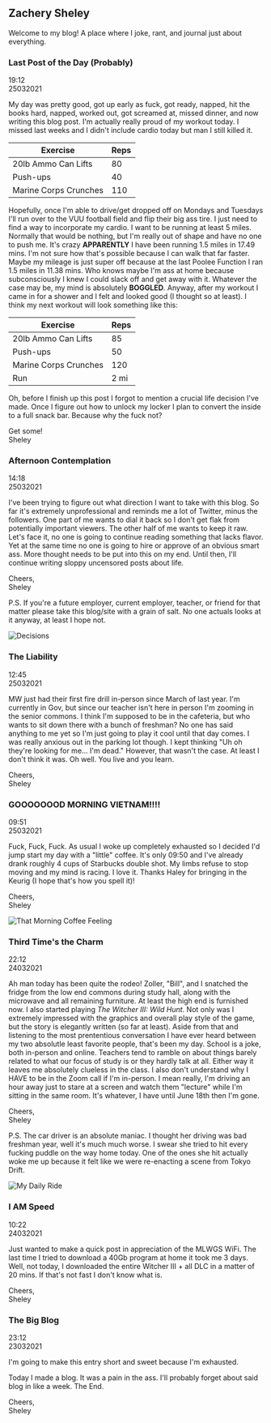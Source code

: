 ## Zachery Sheley

Welcome to my blog! A place where I joke, rant, and journal just about everything.

### Last Post of the Day (Probably)

19:12  
25032021

My day was pretty good, got up early as fuck, got ready, napped, hit the books hard, napped, worked out, got screamed at, missed dinner, and now writing this blog post. I'm actually really proud of my workout today. I missed last weeks and I didn't include cardio today but man I still killed it.

| Exercise | Reps |
| -------- | ---- |
| 20lb Ammo Can Lifts | 80 |
| Push-ups | 40 |
| Marine Corps Crunches | 110 |

Hopefully, once I'm able to drive/get dropped off on Mondays and Tuesdays I'll run over to the VUU football field and flip their big ass tire. I just need to find a way to incorporate my cardio. I want to be running at least 5 miles. Normally that would be nothing, but I'm really out of shape and have no one to push me. It's crazy **APPARENTLY** I have been running 1.5 miles in 17.49 mins. I'm not sure how that's possible because I can walk that far faster. Maybe my mileage is just super off because at the last Poolee Function I ran 1.5 miles in 11.38 mins. Who knows maybe I'm ass at home because subconsciously I knew I could slack off and get away with it. Whatever the case may be, my mind is absolutely **BOGGLED**. Anyway, after my workout I came in for a shower and I felt and looked good (I thought so at least). I think my next workout will look something like this:

| Exercise | Reps |
| -------- | ---- |
| 20lb Ammo Can Lifts | 85 |
| Push-ups | 50 |
| Marine Corps Crunches | 120 |
| Run | 2 mi |

Oh, before I finish up this post I forgot to mention a crucial life decision I've made. Once I figure out how to unlock my locker I plan to convert the inside to a full snack bar. Because why the fuck not?

Get some!  
Sheley

### Afternoon Contemplation

14:18  
25032021

I've been trying to figure out what direction I want to take with this blog. So far it's extremely unprofessional and reminds me a lot of Twitter, minus the followers. One part of me wants to dial it back so I don't get flak from potentially important viewers. The other half of me wants to keep it raw. Let's face it, no one is going to continue reading something that lacks flavor. Yet at the same time no one is going to hire or approve of an obvious smart ass. More thought needs to be put into this on my end. Until then, I'll continue writing sloppy uncensored posts about life.

Cheers,  
Sheley

P.S. If you're a future employer, current employer, teacher, or friend for that matter please take this blog/site with a grain of salt. No one actuals looks at it anyway, at least I hope not.

![Decisions](https://media.giphy.com/media/dVd8zPWXLz97fV41zf/giphy.gif)

### The Liability

12:45  
25032021

MW just had their first fire drill in-person since March of last year. I'm currently in Gov, but since our teacher isn't here in person I'm zooming in the senior commons. I think I'm supposed to be in the cafeteria, but who wants to sit down there with a bunch of freshman? No one has said anything to me yet so I'm just going to play it cool until that day comes. I was really anxious out in the parking lot though. I kept thinking "Uh oh they're looking for me... I'm dead." However, that wasn't the case. At least I don't think it was. Oh well. You live and you learn.

Cheers,  
Sheley

### GOOOOOOOD MORNING VIETNAM!!!!

09:51  
25032021

Fuck, Fuck, Fuck. As usual I woke up completely exhausted so I decided I'd jump start my day with a "little" coffee. It's only 09:50 and I've already drank roughly 4 cups of Starbucks double shot. My limbs refuse to stop moving and my mind is racing. I love it. Thanks Haley for bringing in the Keurig (I hope that's how you spell it)!

Cheers,  
Sheley

![That Morning Coffee Feeling](https://media.giphy.com/media/lpjnUZXCDyFLq/giphy.gif)

### Third Time's the Charm

22:12  
24032021

Ah man today has been quite the rodeo! Zoller, "Bill", and I snatched the fridge from the low end commons during study hall, along with the microwave and all remaining furniture.
At least the high end is furnished now. I also started playing *The Witcher III: Wild Hunt*. Not only was I extremely impressed with the graphics and overall play style of the game, but the story is elegantly written (so far at least). Aside from that and listening to the most prententious conversation I have ever heard between my two absolutle least favorite people, that's been my day. School is a joke, both in-person and online. Teachers tend to ramble on about things barely related to what our focus of study is or they hardly talk at all. Either way it leaves me absolutely clueless in the class. I also don't understand why I HAVE to be in the Zoom call if I'm in-person. I mean really, I'm driving an hour away just to stare at a screen and watch them "lecture" while I'm sitting in the same room. It's whatever, I have until June 18th then I'm gone.

Cheers,  
Sheley

P.S. The car driver is an absolute maniac. I thought her driving was bad freshman year, well it's much much worse. I swear she tried to hit every fucking puddle on the way home today. One of the ones she hit actually woke me up because it felt like we were re-enacting a scene from Tokyo Drift.

![My Daily Ride](https://media.giphy.com/media/JUgVtMOrWtprW/giphy.gif)

### I AM Speed

10:22  
24032021

Just wanted to make a quick post in appreciation of the MLWGS WiFi. The last time I tried to download 
a 40Gb program at home it took me 3 days. Well, not today, I downloaded the entire Witcher III + all DLC in a matter of 20 mins. If that's not fast I don't know what is.

Cheers,  
Sheley

### The Big Blog

23:12  
23032021

I'm going to make this entry short and sweet because I'm exhausted.

Today I made a blog. It was a pain in the ass. I'll probably forget about said blog in like a week.
The End.

Cheers,  
Sheley
